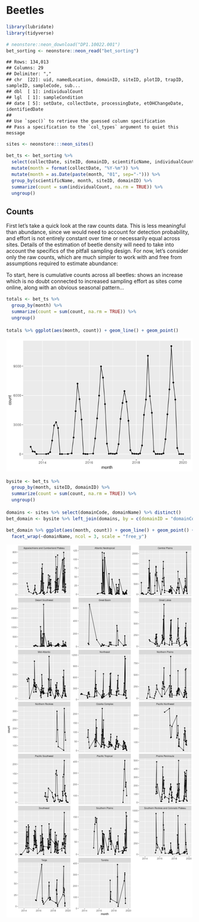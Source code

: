 Beetles
================

``` r
library(lubridate)
library(tidyverse)
```

``` r
# neonstore::neon_download("DP1.10022.001")
bet_sorting <- neonstore::neon_read("bet_sorting")
```

    ## Rows: 134,013
    ## Columns: 29
    ## Delimiter: ","
    ## chr  [22]: uid, namedLocation, domainID, siteID, plotID, trapID, sampleID, sampleCode, sub...
    ## dbl  [ 1]: individualCount
    ## lgl  [ 1]: sampleCondition
    ## date [ 5]: setDate, collectDate, processingDate, etOHChangeDate, identifiedDate
    ## 
    ## Use `spec()` to retrieve the guessed column specification
    ## Pass a specification to the `col_types` argument to quiet this message

``` r
sites <- neonstore:::neon_sites() 
```

``` r
bet_ts <- bet_sorting %>% 
  select(collectDate, siteID, domainID, scientificName, individualCount) %>%
  mutate(month = format(collectDate, "%Y-%m")) %>% 
  mutate(month = as.Date(paste(month, "01", sep="-"))) %>%
  group_by(scientificName, month, siteID, domainID) %>%
  summarize(count = sum(individualCount, na.rm = TRUE)) %>%
  ungroup()
```

## Counts

First let’s take a quick look at the raw counts data. This is less
meaningful than abundance, since we would need to account for detection
probability, and effort is not entirely constant over time or
necessarily equal across sites. Details of the estimation of beetle
density will need to take into account the specifics of the pitfall
sampling design. For now, let’s consider only the raw counts, which are
much simpler to work with and free from assumptions required to estimate
abundance:

To start, here is cumulative counts across all beetles: shows an
increase which is no doubt connected to increased sampling effort as
sites come online, along with an obvious seasonal pattern…

``` r
totals <- bet_ts %>% 
  group_by(month) %>%
  summarize(count = sum(count, na.rm = TRUE)) %>%
  ungroup()

totals %>% ggplot(aes(month, count)) + geom_line() + geom_point()
```

![](beetles_files/figure-gfm/unnamed-chunk-3-1.png)<!-- -->

``` r
bysite <- bet_ts %>% 
  group_by(month, siteID, domainID) %>%
  summarize(count = sum(count, na.rm = TRUE)) %>%
  ungroup()

domains <- sites %>% select(domainCode, domainName) %>% distinct()
bet_domain <- bysite %>% left_join(domains, by = c(domainID = "domainCode"))
```

``` r
bet_domain %>% ggplot(aes(month, count)) + geom_line() + geom_point() + 
  facet_wrap(~domainName, ncol = 3, scale = "free_y")
```

![](beetles_files/figure-gfm/unnamed-chunk-5-1.png)<!-- -->
